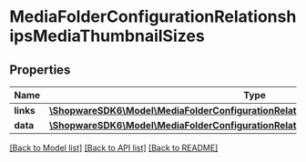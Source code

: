 # MediaFolderConfigurationRelationshipsMediaThumbnailSizes

## Properties
Name | Type | Description | Notes
------------ | ------------- | ------------- | -------------
**links** | [**\ShopwareSDK6\Model\MediaFolderConfigurationRelationshipsMediaThumbnailSizesLinks**](MediaFolderConfigurationRelationshipsMediaThumbnailSizesLinks.md) |  | [optional] 
**data** | [**\ShopwareSDK6\Model\MediaFolderConfigurationRelationshipsMediaThumbnailSizesData[]**](MediaFolderConfigurationRelationshipsMediaThumbnailSizesData.md) |  | [optional] 

[[Back to Model list]](../../README.md#documentation-for-models) [[Back to API list]](../../README.md#documentation-for-api-endpoints) [[Back to README]](../../README.md)


